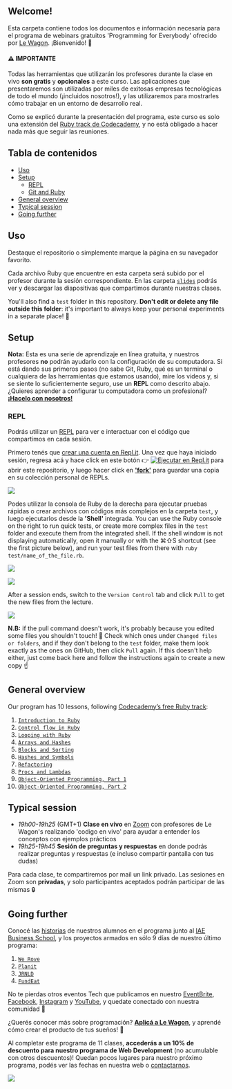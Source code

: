 ## Welcome!

Esta carpeta contiene todos los documentos e información necesaría para el programa de webinars gratuitos 'Programming for Everybody' ofrecido por [Le Wagon](https://www.lewagon.com/buenos-aires). ¡Bienvenido! 🎉

#### ⚠️ IMPORTANTE

Todas las herramientas que utilizarán los profesores durante la clase en vivo **son gratis** y **opcionales** a este curso.
Las aplicaciones que presentaremos son utilizadas por miles de exitosas empresas tecnológicas de todo el mundo (¡incluidos nosotros!), y las utilizaremos para mostrarles cómo trabajar en un entorno de desarrollo real.


Como se explicó durante la presentación del programa, este curso es solo una extensión del [Ruby track de Codecademy](https://www.codecademy.com/learn/learn-ruby), y no está obligado a hacer nada más que seguir las reuniones.

## Tabla de contenidos

- [Uso](#uso)
- [Setup](#setup)
  - [REPL](#repl)
  - [Git and Ruby](#git-and-ruby)
- [General overview](#general-overview)
- [Typical session](#typical-session)
- [Going further](#going-further)

## Uso

Destaque el repositorio o simplemente marque la página en su navegador favorito.

Cada archivo Ruby que encuentre en esta carpeta será subido por el profesor durante la sesión correspondiente. En las carpeta [`slides`](https://github.com/sbuffose/programming4everybody/tree/master/slides) podrás ver y descargar las diapositivas que compartimos durante nuestras clases.

You'll also find a `test` folder in this repository. **Don't edit or delete any file outside this folder**: it's important to always keep your personal experiments in a separate place! 🧪

## Setup

**Nota:** Esta es una serie de aprendizaje en línea gratuita, y nuestros profesores **no** podrán ayudarlo con la configuración de su computadora. Si está dando sus primeros pasos (no sabe Git, Ruby, qué es un terminal o cualquiera de las herramientas que estamos usando), mire los videos y, si se siente lo suficientemente seguro, use un **REPL** como descrito abajo. ¿Quieres aprender a configurar tu computadora como un profesional?**[¡Hacelo con nosotros!](#going-further)**

### REPL

Podrás utilizar un [REPL](https://en.wikipedia.org/wiki/Read%E2%80%93eval%E2%80%93print_loop) para ver e interactuar con el código que compartimos en cada sesión.

Primero tenés que [crear una cuenta en Repl.it](https://repl.it/signup). Una vez que haya iniciado sesión, regresa acá y hace click en este botón 👉 [![Ejecutar en Repl.it](https://repl.it/)](https://repl.it/@SebastianBuffo/programming4everybody) para abrir este repositorio, y luego hacer click en [**'fork'**]() para guardar una copia en su colección personal de REPLs.


![](https://github.com/sbuffose/programming4everybody/raw/master/images/repl1.png)


Podes utilizar la consola de Ruby de la derecha para ejecutar pruebas rápidas o crear archivos con códigos más complejos en la carpeta `test`, y luego ejecutarlos desde la **'Shell'** integrada.
You can use the Ruby console on the right to run quick tests, or create more complex files in the `test` folder and execute them from the integrated shell.
If the shell window is not displaying automatically, open it manually or with the ⌘⇧S shortcut (see the first picture below), and run your test files from there with `ruby test/name_of_the_file.rb`.

![](https://github.com/sbuffose/programming4everybody/raw/master/images/repl2.png)

![](https://github.com/sbuffose/programming4everybody/raw/master/images/repl3.png)

After a session ends, switch to the `Version Control` tab and click `Pull` to get the new files from the lecture.

![](https://github.com/sbuffose/programming4everybody/raw/master/images/repl4.png)

**N.B:** if the pull command doesn't work, it's probably because you edited some files you shouldn't touch! 🛑 Check which ones under `Changed files or folders`, and if they don't belong to the `test` folder, make them look exactly as the ones on GitHub, then click `Pull` again. If this doesn't help either, just come back here and follow the instructions again to create a new copy ☝️


## General overview

Our program has 10 lessons, following [Codecademy’s free Ruby track](https://www.codecademy.com/learn/learn-ruby):

1. [`Introduction to Ruby`](https://github.com/sbuffose/programming4everybody/blob/master/01_introduction.rb)
2. [`Control flow in Ruby`](https://github.com/sbuffose/programming4everybody/blob/master/02_control_flow.rb)
3. [`Looping with Ruby`](https://github.com/sbuffose/programming4everybody/blob/master/03_looping.rb)
4. [`Arrays and Hashes`](https://github.com/sbuffose/programming4everybody/blob/master/04_arrays_and_hashes.rb)
5. [`Blocks and Sorting`](https://github.com/sbuffose/programming4everybody/blob/master/05_methods_and_blocks.rb)
6. [`Hashes and Symbols`](https://github.com/sbuffose/programming4everybody/blob/master/06_hashes_and_symbols.rb)
7. [`Refactoring`](https://github.com/sbuffose/programming4everybody/blob/master/07_refractoring.rb)
8. [`Procs and Lambdas`](https://github.com/sbuffose/programming4everybody/blob/master/08_procks_and_lambdas.rb)
9. [`Object-Oriented Programming, Part 1`](https://github.com/sbuffose/programming4everybody/blob/master/09_oop.rb)
10. [`Object-Oriented Programming, Part 2`](https://github.com/sbuffose/programming4everybody/blob/master/10_oop.rb)

## Typical session

- _19h00-19h25_ (GMT+1) **Clase en vivo** en [Zoom](https://app.livestorm.co/le-wagon-portugal) con profesores de Le Wagon's realizando 'codigo en vivo' para ayudar a entender los conceptos con ejemplos prácticos
- _19h25-19h45_ **Sesión de preguntas y respuestas** en donde podrás realizar preguntas y respuestas (e incluso compartir pantalla con tus dudas)

Para cada clase, te compartiremos por mail un link privado. Las sesiones en Zoom son **privadas**, y solo participantes aceptados podrán participar de las mismas 🔒


## Going further

Conocé las [historias](https://youtu.be/kq5H5QyXmyE) de nuestros alumnos en el programa junto al [IAE Business School](https://www.iae.edu.ar/es/Programas/bootcamp/Paginas/Landing-Redes.aspx), y los proyectos armados en sólo 9 días de nuestro último programa:

1. [`We Rove`](https://www.instagram.com/p/B-XmdRjpbd2/)
2. [`Planit`](https://www.instagram.com/p/B-h2xz1pukV/)
3. [`JRNLD`](https://www.instagram.com/p/B-pmlrfJHtH/)
4. [`FundEat`](https://www.instagram.com/p/B_A4xVUJqXE/)


No te pierdas otros eventos Tech que publicamos en nuestro [EventBrite](https://www.eventbrite.com/o/le-wagon-buenos-aires-coding-bootcamp-17488735155), [Facebook](https://www.facebook.com/lewagonbsas), [Instagram](https://www.instagram.com/lewagonargentina) y [YouTube](https://www.youtube.com/watch?v=3SsOzX34TPc), y quedate conectado con nuestra comunidad 🤩

¿Querés conocer más sobre programación? **[Aplicá a Le Wagon](http://www.lewagon.com/buenos-aires/apply)**, y aprendé cómo crear el producto de tus sueños! 🚀

Al completar este programa de 11 clases, **accederás a un 10% de descuento para nuestro programa de Web Development** (no acumulable con otros descuentos)!  Quedan pocos lugares para nuestro próximo programa, podés ver las fechas en nuestra web o [contactarnos](www.lewagon.com/buenos-aires).


![](https://github.com/sbuffose/programming4everybody/raw/master/images/ba.jpg)
